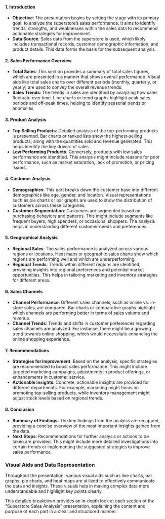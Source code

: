 
#### 1. Introduction
   - **Objective**: The presentation begins by setting the stage with its primary goal: to analyze the superstore’s sales performance. It aims to identify trends, strengths, and weaknesses within the sales data to recommend actionable strategies for improvement.
   - **Data Source**: Sales data from the superstore is used, which likely includes transactional records, customer demographic information, and product details. This data forms the basis for the subsequent analysis.

#### 2. Sales Performance Overview
   - **Total Sales**: This section provides a summary of total sales figures, which are presented in a manner that shows overall performance. Visual aids like total sales charts over different periods (monthly, quarterly, or yearly) are used to convey the overall revenue trends.
   - **Sales Trends**: The trends in sales are identified by analyzing how sales fluctuate over time. Line charts or trend graphs highlight peak sales periods and off-peak times, helping to identify seasonal trends or anomalies.

#### 3. Product Analysis
   - **Top Selling Products**: Detailed analysis of the top-performing products is presented. Bar charts or ranked lists show the highest-selling products, along with the quantities sold and revenue generated. This helps identify the key drivers of sales.
   - **Low Performing Products**: Conversely, products with low sales performance are identified. This analysis might include reasons for poor performance, such as market saturation, lack of promotion, or pricing issues.

#### 4. Customer Analysis
   - **Demographics**: This part breaks down the customer base into different demographics like age, gender, and location. Visual representations such as pie charts or bar graphs are used to show the distribution of customers across these categories.
   - **Customer Segmentation**: Customers are segmented based on purchasing behaviors and patterns. This might include segments like frequent buyers, high spenders, or occasional shoppers. The analysis helps in understanding different customer needs and preferences.

#### 5. Geographical Analysis
   - **Regional Sales**: The sales performance is analyzed across various regions or locations. Heat maps or geographic sales charts show which regions are performing well and which are underperforming.
   - **Regional Trends**: Trends within different regions are identified, providing insights into regional preferences and potential market opportunities. This helps in tailoring marketing and inventory strategies for different areas.

#### 6. Sales Channels
   - **Channel Performance**: Different sales channels, such as online vs. in-store sales, are compared. Bar charts or comparative graphs highlight which channels are performing better in terms of sales volume and revenue.
   - **Channel Trends**: Trends and shifts in customer preferences regarding sales channels are analyzed. For instance, there might be a growing trend towards online shopping, which would necessitate enhancing the online shopping experience.

#### 7. Recommendations
   - **Strategies for Improvement**: Based on the analysis, specific strategies are recommended to boost sales performance. This might include targeted marketing campaigns, adjustments in product offerings, or enhancements in customer service.
   - **Actionable Insights**: Concrete, actionable insights are provided for different departments. For example, marketing might focus on promoting top-selling products, while inventory management might adjust stock levels based on regional trends.

#### 8. Conclusion
   - **Summary of Findings**: The key findings from the analysis are recapped, providing a concise overview of the most important insights gained from the data.
   - **Next Steps**: Recommendations for further analysis or actions to be taken are provided. This might include more detailed investigations into certain trends or implementing the suggested strategies to improve sales performance.

### Visual Aids and Data Representation
Throughout the presentation, various visual aids such as line charts, bar graphs, pie charts, and heat maps are utilized to effectively communicate the data and insights. These visuals help in making complex data more understandable and highlight key points clearly.

This detailed breakdown provides an in-depth look at each section of the "Superstore Sales Analysis" presentation, explaining the content and purpose of each part in a clear and structured manner.
